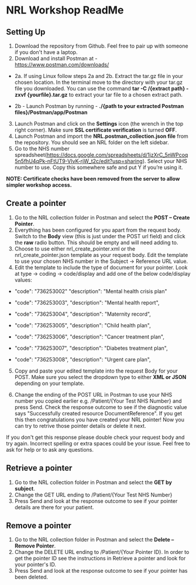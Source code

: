 NRL Workshop ReadMe
===================

Setting Up
----------
1.	Download the repository from Github. Feel free to pair up with someone if you don't have a laptop.
2.	Download and install Postman at - https://www.postman.com/downloads/

   + 2a. If using Linux follow steps 2a and 2b. Extract the tar.gz file in your chosen location. In the terminal move to the directory with your tar.gz file you downloaded. You can use the command **tar -C /{extract path} -zxvf {yourfile}.tar.gz** to extract your tar file to a chosen extract path. 
  
   + 2b - Launch Postman by running - **./{path to your extracted Postman files}/Postman/app/Postman**
 
3. Launch Postman and click on the **Settings** icon (the wrench in the top right corner). Make sure **SSL certificate verification** is turned **OFF**. 
4.	Launch Postman and import the **NRL.postman_collection.json file** from the repository. You should see an NRL folder on the left sidebar.
5.	Go to the NHS number spreadsheet(https://docs.google.com/spreadsheets/d/1jzXrC_5nWPcoq5n5fhU4qPk-nFtUT9-VIvK-rjW_t2c/edit?usp=sharing). Select your NHS number to use. Copy this somewhere safe and put Y if you’re using it.

**NOTE: Certificate checks have been removed from the server to allow simpler workshop access.**

Create a pointer
----------------
1.	Go to the NRL collection folder in Postman and select the **POST – Create Pointer**.
2.	Everything has been configured for you apart from the request body. Switch to the **Body** view (this is just under the POST url field) and click the **raw** radio button. This should be empty and will need adding to.
3.	Choose to use either nrl_create_pointer.xml or the nrl_create_pointer.json template as your request body. Edit the template to use your chosen NHS number in the Subject -> Reference URL value. 
4. Edit the template to include the type of document for your pointer. Look at type -> coding -> code/display and add one of the below
code/display values:
   
- "code": "736253002"
   "description": "Mental health crisis plan"
      
- "code": "736253003",
   "description": "Mental health report",
 
- "code": "736253004",
  "description": "Maternity record",
 
-	"code": "736253005",
   "description": "Child health plan",
 
-	"code": "736253006",
   "description": "Cancer treatment plan",
 
-	"code": "736253007",
   "description": "Diabetes treatment plan",
 
-	"code": "736253008",
   "description": "Urgent care plan",

5. Copy and paste your edited template into the request Body for your POST. Make sure you select the dropdown type to either **XML or JSON** depending on your template.

6. Change the ending of the POST URL in Postman to use your NHS number you copied earlier e.g. /Patient/{Your Test NHS Number} and press Send. Check the response outcome to see if the diagnostic value says "Successfully created resource DocumentReference". If you get this then congratulations you have created your NRL pointer! Now you can try to retrive those pointer details or delete it next.

If you don't get this response please double check your request body and try again. Incorrect spelling or extra spaces could be your issue. Feel free to ask for help or to ask any questions. 

Retrieve a pointer
------------------
1.	Go to the NRL collection folder in Postman and select the **GET by subject**.
2.	Change the GET URL ending to /Patient/{Your Test NHS Number}
3.	Press Send and look at the response outcome to see if your pointer details are there for your patient.

Remove a pointer
----------------
1.	Go to the NRL collection folder in Postman and select the **Delete – Remove Pointer**.
2.	Change the DELETE URL ending to /Patient/{Your Pointer ID}. In order to get the pointer ID see the instructions in Retrieve a pointer and look for your pointer's ID.
3.	Press Send and look at the response outcome to see if your pointer has been deleted.


